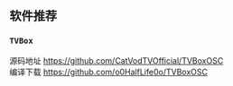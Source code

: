 ## 软件推荐
### `TVBox`<br>
源码地址 https://github.com/CatVodTVOfficial/TVBoxOSC<br>
编译下载 https://github.com/o0HalfLife0o/TVBoxOSC<br>
